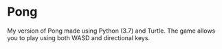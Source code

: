 # Pong

My version of Pong made using Python (3.7) and Turtle.
The game allows you to play using both WASD and directional keys.
